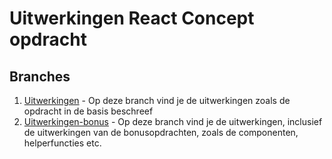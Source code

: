 # Uitwerkingen React Concept opdracht

## Branches
1. [Uitwerkingen]() - Op deze branch vind je de uitwerkingen zoals de opdracht in de basis beschreef
2. [Uitwerkingen-bonus]() - Op deze branch vind je de uitwerkingen, inclusief de uitwerkingen van de bonusopdrachten, zoals de componenten, helperfuncties etc.
